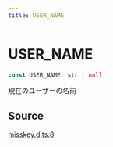 ```yaml
---
title: USER_NAME
---
```


# USER_NAME

```ts
const USER_NAME: str | null;
```

現在のユーザーの名前

## Source

[misskey.d.ts:8](https://github.com/slofp/aitslib/blob/a951a81256505be593b745decf74b16c08c3727f/src/misskey.d.ts#L8)
